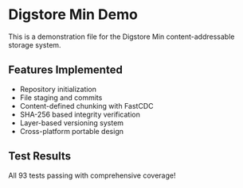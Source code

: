 # Digstore Min Demo

This is a demonstration file for the Digstore Min content-addressable storage system.

## Features Implemented
- Repository initialization
- File staging and commits  
- Content-defined chunking with FastCDC
- SHA-256 based integrity verification
- Layer-based versioning system
- Cross-platform portable design

## Test Results
All 93 tests passing with comprehensive coverage!

